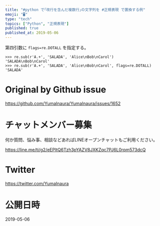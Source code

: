 ```yaml
---
title: "#python で｢改行を含んだ複数行｣の文字列を #正規表現 で置換する例"
emoji: "🖥"
type: "tech"
topics: ["Python", "正規表現"]
published: true
published_at: 2019-05-06
---
```


第四引数に `flags=re.DOTALL` を指定する。
```
>>> re.sub(r'A.+', 'SALADA', 'Alice\nBob\nCarol')
'SALADA\nBob\nCarol'
>>> re.sub(r'A.+', 'SALADA', 'Alice\nBob\nCarol', flags=re.DOTALL)
'SALADA'
```

# Original by Github issue

https://github.com/YumaInaura/YumaInaura/issues/1652








<!-- Update From Qiita API -->

# チャットメンバー募集


何か質問、悩み事、相談などあればLINEオープンチャットもご利用ください。

https://line.me/ti/g2/eEPltQ6Tzh3pYAZV8JXKZqc7PJ6L0rpm573dcQ





# Twitter


https://twitter.com/YumaInaura


<!-- Update From Qiita API -->



# 公開日時

2019-05-06
